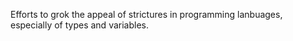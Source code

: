 Efforts to grok the appeal of strictures in programming lanbuages, especially of types and variables.
